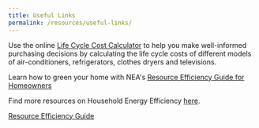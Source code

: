 ```yaml
---
title: Useful Links
permalink: /resources/useful-links/
---
```


Use the online [Life Cycle Cost Calculator](https://www.e2singapore.gov.sg/overview/households/households) to help you make well-informed purchasing decisions by calculating the life cycle costs of different models of air-conditioners, refrigerators, clothes dryers and televisions.

Learn how to green your home with NEA's [Resource Efficiency Guide for Homeowners](https://www.e2singapore.gov.sg/docs/default-source/default-document-library/Resources/Households/Guide.pdf)

Find more resources on Household Energy Efficiency [here](https://www.e2singapore.gov.sg/resources/resources/households-resources).


<a href="_resources/Resource Efficiency Guide.pdf" target="_blank">Resource Efficiency Guide</a>
